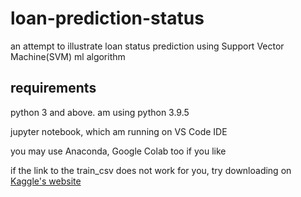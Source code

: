 # loan-prediction-status
an attempt to illustrate loan status prediction using Support Vector Machine(SVM) ml algorithm

## requirements
python 3 and above. am using python 3.9.5

jupyter notebook, which am running on VS Code IDE

you may use Anaconda, Google Colab too if you like

if the link to the train_csv does not work for you, try downloading on [Kaggle's website](https://www.kaggle.com/ninzaami/loan-predication)

